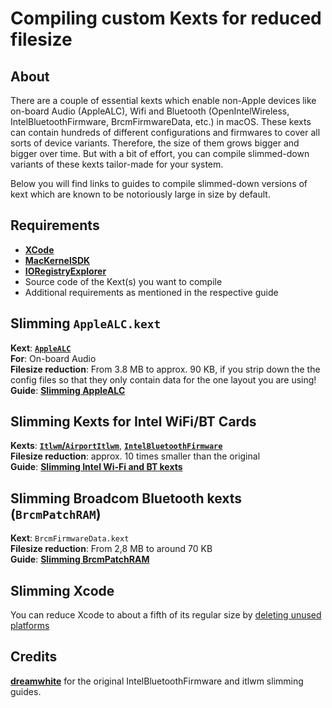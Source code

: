 # Compiling custom Kexts for reduced filesize

## About
There are a couple of essential kexts which enable non-Apple devices like on-board Audio (AppleALC), Wifi and Bluetooth (OpenIntelWireless, IntelBluetoothFirmware, BrcmFirmwareData, etc.) in macOS. These kexts can contain hundreds of different configurations and firmwares to cover all sorts of device variants. Therefore, the size of them grows bigger and bigger over time. But with a bit of effort, you can compile slimmed-down variants of these kexts tailor-made for your system.

Below you will find links to guides to compile slimmed-down versions of kext which are known to be notoriously large in size by default.

## Requirements
- [**XCode**](https://developer.apple.com/xcode/)
- [**MacKernelSDK**](https://github.com/acidanthera/MacKernelSDK)
- [**IORegistryExplorer**](https://github.com/utopia-team/IORegistryExplorer)
- Source code of the Kext(s) you want to compile
- Additional requirements as mentioned in the respective guide

## Slimming `AppleALC.kext`
**Kext**: [**`AppleALC`**](https://github.com/acidanthera/AppleALC/releases)</br>
**For**: On-board Audio</br>
**Filesize reduction**: From 3.8 MB to approx. 90 KB, if you strip down the the config files so that they only contain data for the one layout you are using!</br>
**Guide**: [**Slimming AppleALC**](https://github.com/5T33Z0/AppleALC-Guides/tree/main/Slimming_AppleALC)

## Slimming Kexts for Intel WiFi/BT Cards
**Kexts**: [**`Itlwm`/`AirportItlwm`**](https://github.com/OpenIntelWireless/itlwm), [**`IntelBluetoothFirmware`**](https://github.com/OpenIntelWireless/IntelBluetoothFirmware)<br>
**Filesize reduction**: approx. 10 times smaller than the original<br>
**Guide**: [**Slimming Intel Wi-Fi and BT kexts**](/Content/J_Compiling_Kexts/Slimming_Intel_WiFI_BT_Kexts.md)

## Slimming Broadcom Bluetooth kexts (`BrcmPatchRAM`)
**Kext**: `BrcmFirmwareData.kext`<br>
**Filesize reduction**: From 2,8 MB to around 70 KB<br>
**Guide**: [**Slimming BrcmPatchRAM**](/Content//J_Compiling_Kexts/Slimming_BrcmPatchRAM.md)


## Slimming Xcode
You can reduce Xcode to about a fifth of its regular size by [deleting unused platforms](/Content//J_Compiling_Kexts/Slimming_Xcode_for_Kexts.md#readme)

## Credits
[**dreamwhite**](https://github.com/dreamwhite) for the original IntelBluetoothFirmware and itlwm slimming guides.
